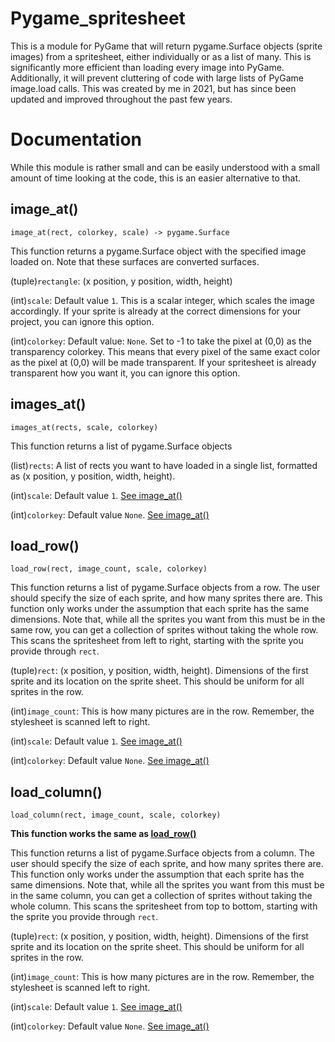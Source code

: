 # Pygame_spritesheet
This is a module for PyGame that will return pygame.Surface objects (sprite images) from a spritesheet, either individually or as a list of many. This is significantly more efficient
than loading every image into PyGame. Additionally, it will prevent cluttering of code with large lists of PyGame image.load calls. This was created by me in 2021,
but has since been updated and improved throughout the past few years.

# Documentation
While this module is rather small and can be easily understood with a small amount of time looking at the code, this is an easier alternative to that.

## image_at()

  `image_at(rect, colorkey, scale) -> pygame.Surface`

  This function returns a pygame.Surface object with the specified image loaded on. Note that these surfaces are converted surfaces.
  
  (tuple)`rectangle`: (x position, y position, width, height)

  (int)`scale`: Default value `1`. This is a scalar integer, which scales the image accordingly. If your sprite is already at the correct dimensions for your project, you can ignore this option.

  (int)`colorkey`: Default value: `None`. Set to -1 to take the pixel at (0,0) as the transparency colorkey. This means that every pixel of the same exact color as the pixel at (0,0) will be 
  made transparent. If your spritesheet is already transparent how you want it, you can ignore this option.

## images_at()

  `images_at(rects, scale, colorkey)`

  This function returns a list of pygame.Surface objects

  (list)`rects`: A list of rects you want to have loaded in a single list, formatted as (x position, y position, width, height).

  (int)`scale`: Default value `1`. [See image_at()](#image_at)

  (int)`colorkey`: Default value `None`. [See image_at()](#image_at)

## load_row()

  `load_row(rect, image_count, scale, colorkey)`

  This function returns a list of pygame.Surface objects from a row. The user should specify the size of each sprite, and how many sprites there are. This function only works under the
  assumption that each sprite has the same dimensions.
  Note that, while all the sprites you want from this must be in the same row, you can get a collection of sprites without taking the whole row.
  This scans the spritesheet from left to right, starting with the sprite you provide through `rect`.

  (tuple)`rect`: (x position, y position, width, height). Dimensions of the first sprite and its location on the sprite sheet. This should be uniform for all sprites in the row.

  (int)`image_count`: This is how many pictures are in the row. Remember, the stylesheet is scanned left to right.

  (int)`scale`: Default value `1`. [See image_at()](#image_at)

  (int)`colorkey`: Default value `None`. [See image_at()](#image_at)

## load_column()

  `load_column(rect, image_count, scale, colorkey)`

  **This function works the same as [load_row()](#load_row)**

  This function returns a list of pygame.Surface objects from a column. The user should specify the size of each sprite, and how many sprites there are. This function only works under the
  assumption that each sprite has the same dimensions.
  Note that, while all the sprites you want from this must be in the same column, you can get a collection of sprites without taking the whole column.
  This scans the spritesheet from top to bottom, starting with the sprite you provide through `rect`.

  (tuple)`rect`: (x position, y position, width, height). Dimensions of the first sprite and its location on the sprite sheet. This should be uniform for all sprites in the row.

  (int)`image_count`: This is how many pictures are in the row. Remember, the stylesheet is scanned left to right.

  (int)`scale`: Default value `1`. [See image_at()](#image_at)

  (int)`colorkey`: Default value `None`. [See image_at()](#image_at)